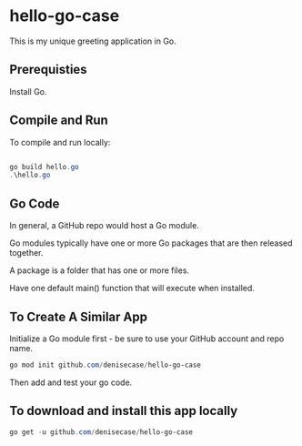# hello-go-case

This is my unique greeting application in Go. 

## Prerequisties

Install Go. 

## Compile and Run

To compile and run locally: 

```PowerShell

go build hello.go
.\hello.go
```

## Go Code

In general, a GitHub repo would host a Go module.

Go modules typically have one or more Go packages that are then released together. 

A package is a folder that has one or more files. 

Have one default main() function that will execute when installed. 

## To Create A Similar App

Initialize a Go module first - be sure to use your GitHub account and repo name.

```PowerShell
go mod init github.com/denisecase/hello-go-case
```

Then add and test your go code. 

## To download and install this app locally

```PowerShell
go get -u github.com/denisecase/hello-go-case
```



